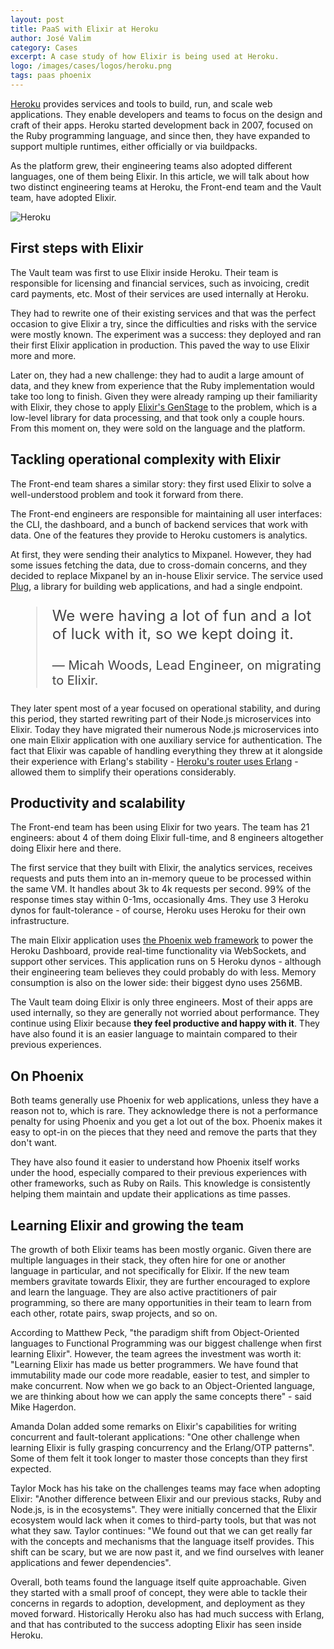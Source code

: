 ```yaml
---
layout: post
title: PaaS with Elixir at Heroku
author: José Valim
category: Cases
excerpt: A case study of how Elixir is being used at Heroku.
logo: /images/cases/logos/heroku.png
tags: paas phoenix
---
```


[Heroku](https://www.heroku.com) provides services and tools to build, run, and scale web applications. They enable developers and teams to focus on the design and craft of their apps. Heroku started development back in 2007, focused on the Ruby programming language, and since then, they have expanded to support multiple runtimes, either officially or via buildpacks.

As the platform grew, their engineering teams also adopted different languages, one of them being Elixir. In this article, we will talk about how two distinct engineering teams at Heroku, the Front-end team and the Vault team, have adopted Elixir.

![Heroku](/images/cases/heroku.png)

## First steps with Elixir

The Vault team was first to use Elixir inside Heroku. Their team is responsible for licensing and financial services, such as invoicing, credit card payments, etc. Most of their services are used internally at Heroku.

They had to rewrite one of their existing services and that was the perfect occasion to give Elixir a try, since the difficulties and risks with the service were mostly known. The experiment was a success: they deployed and ran their first Elixir application in production. This paved the way to use Elixir more and more.

Later on, they had a new challenge: they had to audit a large amount of data, and they knew from experience that the Ruby implementation would take too long to finish. Given they were already ramping up their familiarity with Elixir, they chose to apply [Elixir's GenStage](https://github.com/elixir-lang/gen_stage) to the problem, which is a low-level library for data processing, and that took only a couple hours. From this moment on, they were sold on the language and the platform.

## Tackling operational complexity with Elixir

The Front-end team shares a similar story: they first used Elixir to solve a well-understood problem and took it forward from there.

The Front-end engineers are responsible for maintaining all user interfaces: the CLI, the dashboard, and a bunch of backend services that work with data. One of the features they provide to Heroku customers is analytics.

At first, they were sending their analytics to Mixpanel. However, they had some issues fetching the data, due to cross-domain concerns, and they decided to replace Mixpanel by an in-house Elixir service. The service used [Plug](https://github.com/elixir-plug/plug), a library for building web applications, and had a single endpoint.

<blockquote style="font-size: 24px; color: #444">
<p>We were having a lot of fun and a lot of luck with it, so we kept doing it.</p>
<p style="font-size: 20px">— Micah Woods, Lead Engineer, on migrating to Elixir.</p>
</blockquote>

They later spent most of a year focused on operational stability, and during this period, they started rewriting part of their Node.js microservices into Elixir. Today they have migrated their numerous Node.js microservices into one main Elixir application with one auxiliary service for authentication. The fact that Elixir was capable of handling everything they threw at it alongside their experience with Erlang's stability - [Heroku's router uses Erlang](https://blog.heroku.com/erlang-in-anger) - allowed them to simplify their operations considerably.

## Productivity and scalability

The Front-end team has been using Elixir for two years. The team has 21 engineers: about 4 of them doing Elixir full-time, and 8 engineers altogether doing Elixir here and there.

The first service that they built with Elixir, the analytics services, receives requests and puts them into an in-memory queue to be processed within the same VM. It handles about 3k to 4k requests per second. 99% of the response times stay within 0-1ms, occasionally 4ms. They use 3 Heroku dynos for fault-tolerance - of course, Heroku uses Heroku for their own infrastructure.

The main Elixir application uses [the Phoenix web framework](https://phoenixframework.org/) to power the Heroku Dashboard, provide real-time functionality via WebSockets, and support other services. This application runs on 5 Heroku dynos - although their engineering team believes they could probably do with less. Memory consumption is also on the lower side: their biggest dyno uses 256MB.

The Vault team doing Elixir is only three engineers. Most of their apps are used internally, so they are generally not worried about performance. They continue using Elixir because <strong>they feel productive and happy with it</strong>. They have also found it is an easier language to maintain compared to their previous experiences.

## On Phoenix

Both teams generally use Phoenix for web applications, unless they have a reason not to, which is rare. They acknowledge there is not a performance penalty for using Phoenix and you get a lot out of the box. Phoenix makes it easy to opt-in on the pieces that they need and remove the parts that they don't want.

They have also found it easier to understand how Phoenix itself works under the hood, especially compared to their previous experiences with other frameworks, such as Ruby on Rails. This knowledge is consistently helping them maintain and update their applications as time passes.

## Learning Elixir and growing the team

The growth of both Elixir teams has been mostly organic. Given there are multiple languages in their stack, they often hire for one or another language in particular, and not specifically for Elixir. If the new team members gravitate towards Elixir, they are further encouraged to explore and learn the language. They are also active practitioners of pair programming, so there are many opportunities in their team to learn from each other, rotate pairs, swap projects, and so on.

According to Matthew Peck, "the paradigm shift from Object-Oriented languages to Functional Programming was our biggest challenge when first learning Elixir". However, the team agrees the investment was worth it: "Learning Elixir has made us better programmers. We have found that immutability made our code more readable, easier to test, and simpler to make concurrent. Now when we go back to an Object-Oriented language, we are thinking about how we can apply the same concepts there" - said Mike Hagerdon.

Amanda Dolan added some remarks on Elixir's capabilities for writing concurrent and fault-tolerant applications: "One other challenge when learning Elixir is fully grasping concurrency and the Erlang/OTP patterns". Some of them felt it took longer to master those concepts than they first expected. 

Taylor Mock has his take on the challenges teams may face when adopting Elixir: "Another difference between Elixir and our previous stacks, Ruby and Node.js, is in the ecosystems". They were initially concerned that the Elixir ecosystem would lack when it comes to third-party tools, but that was not what they saw. Taylor continues: "We found out that we can get really far with the concepts and mechanisms that the language itself provides. This shift can be scary, but we are now past it, and we find ourselves with leaner applications and fewer dependencies".

Overall, both teams found the language itself quite approachable. Given they started with a small proof of concept, they were able to tackle their concerns in regards to adoption, development, and deployment as they moved forward. Historically Heroku also has had much success with Erlang, and that has contributed to the success adopting Elixir has seen inside Heroku.
